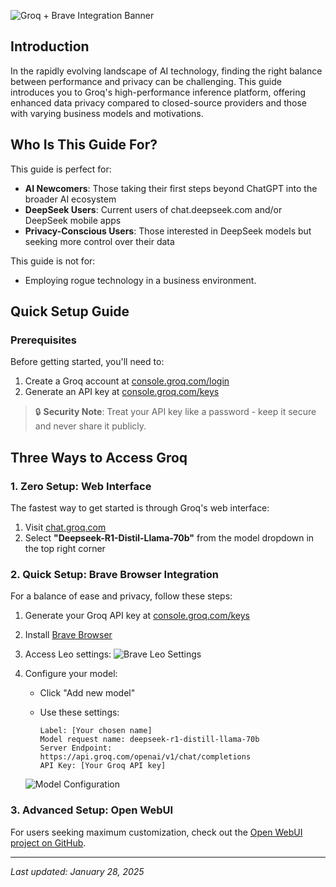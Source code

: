 
![Groq + Brave Integration Banner](System_Files/Image_Imports/Pasted%20image%2020250128131548.png)

## Introduction

In the rapidly evolving landscape of AI technology, finding the right balance between performance and privacy can be challenging. This guide introduces you to Groq's high-performance inference platform, offering enhanced data privacy compared to closed-source providers and those with varying business models and motivations.

## Who Is This Guide For?

This guide is perfect for:

- **AI Newcomers**: Those taking their first steps beyond ChatGPT into the broader AI ecosystem
- **DeepSeek Users**: Current users of chat.deepseek.com and/or DeepSeek mobile apps
- **Privacy-Conscious Users**: Those interested in DeepSeek models but seeking more control over their data

This guide is not for:
- Employing rogue technology in a business environment.

## Quick Setup Guide

### Prerequisites

Before getting started, you'll need to:

1. Create a Groq account at [console.groq.com/login](https://console.groq.com/login)
2. Generate an API key at [console.groq.com/keys](https://console.groq.com/keys)

> 🔒 **Security Note**: Treat your API key like a password - keep it secure and never share it publicly.

## Three Ways to Access Groq

### 1. Zero Setup: Web Interface

The fastest way to get started is through Groq's web interface:

1. Visit [chat.groq.com](https://chat.groq.com/)
2. Select **"Deepseek-R1-Distil-Llama-70b"** from the model dropdown in the top right corner

### 2. Quick Setup: Brave Browser Integration

For a balance of ease and privacy, follow these steps:

1. Generate your Groq API key at [console.groq.com/keys](https://console.groq.com/keys)
2. Install [Brave Browser](https://brave.com/)
3. Access Leo settings:
   ![Brave Leo Settings](System_Files/Image_Imports/Pasted%20image%2020250128133816.png)

4. Configure your model:
   - Click "Add new model"
   - Use these settings:

     ```
     Label: [Your chosen name]
     Model request name: deepseek-r1-distill-llama-70b
     Server Endpoint: https://api.groq.com/openai/v1/chat/completions
     API Key: [Your Groq API key]
     ```
 
   ![Model Configuration](System_Files/Image_Imports/Pasted%20image%2020250128154807.png)

### 3. Advanced Setup: Open WebUI

For users seeking maximum customization, check out the [Open WebUI project on GitHub](https://github.com/open-webui/open-webui).


---

*Last updated: January 28, 2025*
